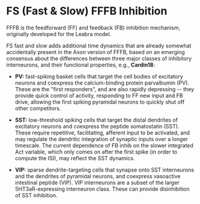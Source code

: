# FS (Fast & Slow) FFFB Inhibition

FFFB is the feedforward (FF) and feedback (FB) inhibition mechanism, originally developed for the Leabra model.

FS fast and slow adds additional time dynamics that are already somewhat accidentally present in the Axon version of FFFB, based on an emerging consensus about the differences between three major classes of inhibitory interneurons, and their functional properties, e.g., **Cardin18**:

* **PV:** fast-spiking basket cells that target the cell bodies of excitatory neurons and coexpress the calcium-binding protein parvalbumin (PV). These are the "first responders", and are also rapidly depressing -- they provide quick control of activity, responding to FF new input and FB drive, allowing the first spiking pyramidal neurons to quickly shut off other competitors.

* **SST:** low-threshold spiking cells that target the distal dendrites of excitatory neurons and coexpress the peptide somatostatin (SST). These require repetitive, facilitating, afferent input to be activated, and may regulate the dendritic integration of synaptic inputs over a longer timescale. The current dependence of FB inhib on the slower integrated Act variable, which only comes on after the first spike (in order to compute the ISI), may reflect the SST dynamics.

* **VIP:** sparse dendrite-targeting cells that synapse onto SST interneurons and the dendrites of pyramidal neurons, and coexpress vasoactive intestinal peptide (VIP). VIP interneurons are a subset of the larger 5HT3aR-expressing interneuron class. These can provide disinhibition of SST inhibition.



